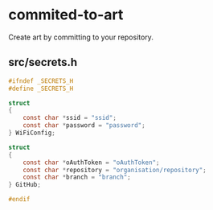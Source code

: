 # commited-to-art

Create art by committing to your repository.

## src/secrets.h
``` c
#ifndef _SECRETS_H
#define _SECRETS_H

struct
{
    const char *ssid = "ssid";
    const char *password = "password";
} WiFiConfig;

struct
{
    const char *oAuthToken = "oAuthToken";
    const char *repository = "organisation/repository";
    const char *branch = "branch";
} GitHub;

#endif
```